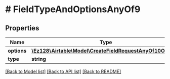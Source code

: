 # # FieldTypeAndOptionsAnyOf9

## Properties

Name | Type | Description | Notes
------------ | ------------- | ------------- | -------------
**options** | [**\Ez128\Airtable\Model\CreateFieldRequestAnyOf10Options**](CreateFieldRequestAnyOf10Options.md) |  |
**type** | **string** |  |

[[Back to Model list]](../../README.md#models) [[Back to API list]](../../README.md#endpoints) [[Back to README]](../../README.md)
